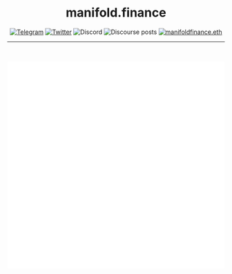 <span align="center">


# manifold.finance


[![Telegram](https://img.shields.io/badge/Telegram-black?logo=telegram&logoColor=black)](https://t.me/manifoldfinance)
[![Twitter](https://img.shields.io/badge/Twitter-black?logo=twitter&logoColor=white)](https://twitter.com/@foldfinance)
![Discord](https://img.shields.io/discord/833691260472393729?color=black&label=discord&logo=discord&logoColor=white)
![Discourse posts](https://img.shields.io/discourse/posts?label=Community%20Forums&color=black&logo=discourse&server=https%3A%2F%2Fforums.manifoldfinance.com)
[![manifoldfinance.eth](https://img.shields.io/static/v1?label=&message=manifoldfinance.eth&color=black&logo=ethereum&logoColor=white)](https://etherscan.io/enslookup-search?search=manifoldfinance.eth)


---
  
<br />

![Metrics](/profile/metrics.svg)

</span>

